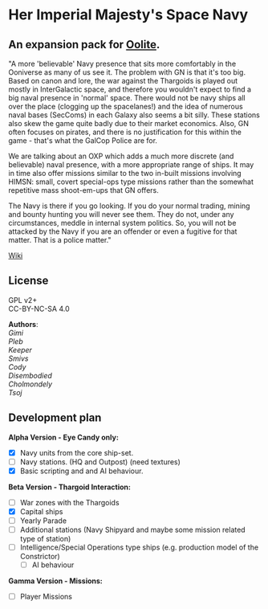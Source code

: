 # Her Imperial Majesty's Space Navy

## An expansion pack for [Oolite](http://www.oolite.org/).

"A more 'believable' Navy presence that sits more comfortably in the Ooniverse as many of us see it. The problem with GN is that it's too big. Based on canon and lore, the war against the Thargoids is played out mostly in InterGalactic space, and therefore you wouldn't expect to find a big naval presence in 'normal' space. There would not be navy ships all over the place (clogging up the spacelanes!) and the idea of numerous naval bases (SecComs) in each Galaxy also seems a bit silly. These stations also skew the game quite badly due to their market economics. Also, GN often focuses on pirates, and there is no justification for this within the game - that's what the GalCop Police are for.

We are talking about an OXP which adds a much more discrete (and believable) naval presence, with a more appropriate range of ships. It may in time also offer missions similar to the two in-built missions involving HIMSN: small, covert special-ops type missions rather than the somewhat repetitive mass shoot-em-ups that GN offers.

The Navy is there if you go looking. If you do your normal trading, mining and bounty hunting you will never see them. They do not, under any circumstances, meddle in internal system politics. So, you will not be attacked by the Navy if you are an offender or even a fugitive for that matter. That is a police matter."

[Wiki](http://wiki.alioth.net/index.php/Her_Imperial_Majesty%27s_Space_Navy)


## License
GPL v2+  
CC-BY-NC-SA 4.0

**Authors**:  
*Gimi  
Pleb  
Keeper  
Smivs  
Cody  
Disembodied  
Cholmondely  
Tsoj*

## Development plan

**Alpha Version - Eye Candy only:**
- [x] Navy units from the core ship-set.
- [ ] Navy stations. (HQ and Outpost) (need textures)
- [x] Basic scripting and and AI behaviour.

**Beta Version - Thargoid Interaction:**
- [ ] War zones with the Thargoids
- [x] Capital ships
- [ ] Yearly Parade
- [ ] Additional stations (Navy Shipyard and maybe some mission related type of station)
- [ ] Intelligence/Special Operations type ships (e.g. production model of the Constrictor)
    - [ ] AI behaviour

**Gamma Version - Missions:**
- [ ] Player Missions
  
